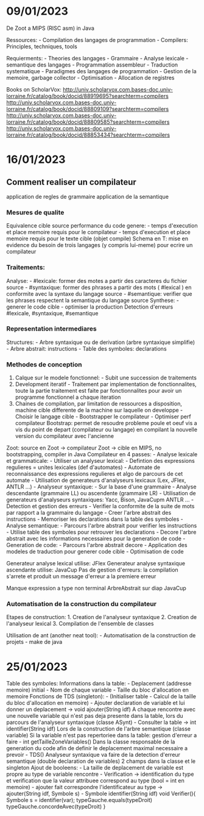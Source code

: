 # 09/01/2023

De Zoot a MIPS (RISC asm) in Java

Ressources:
	- Compilation des langages de programmation
	- Compilers: Principles, techniques, tools

Requierments:
	- Theories des langages
	- Grammaire 
	- Analyse lexicale
	- semantique des langages
	- Programmation assembleur
	- Traduction systematique
	- Paradigmes des langages de programmation
	- Gestion de la memoire, garbage collector
	- Optimisation
	- Allocation de registres

Books on ScholarVox:
	http://univ.scholarvox.com.bases-doc.univ-lorraine.fr/catalog/book/docid/88919695?searchterm=compilers
	http://univ.scholarvox.com.bases-doc.univ-lorraine.fr/catalog/book/docid/88809109?searchterm=compilers
	http://univ.scholarvox.com.bases-doc.univ-lorraine.fr/catalog/book/docid/88809585?searchterm=compilers
	http://univ.scholarvox.com.bases-doc.univ-lorraine.fr/catalog/book/docid/88853434?searchterm=compilers

# 16/01/2023

## Comment realiser un compilateur
application de regles de grammaire
application de la semantique
### Mesures de qualite
Equivalence cible source
	performance du code genere:
		- temps d'execution et place memoire requis pour le compilateur
		- temps d'execution et place memoire requis pour le texte cible (objet compile)
	Schema en T:
		mise en evidence du besoin de trois langages (y compris lui-meme) pour ecrire un compilateur
### Traitements:
Analyse:
	- #lexicale: former des motes a partir des caracteres du fichier source
	- #syntaxique: former des phrases a partir des mots ( #lexical ) en conformite avec la syntaxe du langage source
	- #semantique: verifier que les phrases respectent la semantique du langage source
Synthese:
	- generer le code cible
	- optimiser la production
Detection d'erreurs #lexicale, #syntaxique, #semantique 
### Representation intermediares
Structures:
	- Arbre syntaxique ou de derivation (arbre syntaxique simplifie)
	- Arbre abstrait: instructions
	- Table des symboles: declarations
### Methodes de conception
1. Calque sur le modele fonctionnel:
		- Subit une succession de traitements
2. Development iteratif
		- Traitement par implementation de fonctionnalites, toute la partie traitement est faite par fonctionnalites pour avoir un programme fonctionnel a chaque iteration
3. Chaines de compilation, par limitation de ressources a disposition, machine cible differente de la machine sur laquelle on developpe
		- Choisir le langage cible
		- Bootstrapper le compilateur
		- Optimiser perf compilateur
	Bootstrap: permet de resoudre probleme poule et oeuf vis a vis du point de depart (compilateur ou langage) en compilant la nouvelle version du compilateur avec l'ancienne

Zoot: source en Zoot -> compilateur Zoot -> cible en MIPS, no bootstrapping, compiler in Java
Compilateur en 4 passes:
	- Analyse lexicale et grammaticale:
		- Utiliser un analyseur lexical:
			- Defintion des expressions regulieres = unites lexicales (def d'automates)
			- Automate de reconnaissance des expressions regulieres et algo de parcours de cet automate
			- Utilisation de generateurs d'analyseurs lexicaux (Lex, JFlex, ANTLR ...)
		- Analyseur syntaxique:
			- Sur la base d'une grammaire
			- Analyse descendante (grammaire LL) ou ascendente (grammaire LR)
			- Utilisation de generateurs d'analyseurs syntaxiques: Yacc, Bison, JavaCupm ANTLR ...
			- Detection et gestion des erreurs
		- Verifier la conformite de la suite de mots par rapport a la grammaire du langage
		- Creer l'arbre abstrait des instructions
		- Memoriser les declarations dans la table des symboles
	- Analyse semantique:
		- Parcours l'arbre abstrait pour verifier les instructions
		- Utilise table des symboles pour retrouver les declarations
		- Decore l'arbre abstrait avec les informations necessaires pour la generation de code
	- Generation de code:
		- Parcours l'arbre abstrait decore
		- Application des modeles de traduction pour generer code cible
	- Optimisation de code

Generateur analyse lexical utilise: JFlex
Generateur analyse syntaxique ascendante utilise: JavaCup
Pas de gestion d'erreurs: la compilation s'arrete et produit un message d'erreur a la premiere erreur

Manque expression a type non terminal ArbreAbstrait sur diap JavaCup

### Automatisation de la construction du compilateur
Etapes de construction:
	1. Creation de l'analyseur syntaxique
	2. Creation de l'analyseur lexical
	3. Compilation de l'ensemble de classes

Utilisation de ant (another neat tool):
	- Automatisation de la construction de projets 
	- make de java

# 25/01/2023

Table des symboles:
	Informations dans la table:
		- Deplacement (addresse memoire) initial
		- Nom de chaque variable
		- Taille du bloc d'allocation en memoire
	Fonctions de TDS (singleton):
		- (Initialiser table
		- Calcul de la taille du bloc d'allocation en memoire)
		- Ajouter declaration de variable et lui donner un deplacement -> void ajouter(String idf)
			A chaque rencontre avec une nouvelle variable qui n'est pas deja presente dans la table, lors du parcours de l'analyseur syntaxique (classe ASynt)
		- Consulter la table -> int identifier(String idf)
			Lors de la construction de l'arbre semantique (classe variable)
			Si la variable n'est pas repertoriee dans la table: gestion d'erreur a faire
		- int getTailleZoneVariables()
			Dans la classe responsable de la generation du code afin de definir le deplacement maximal necessaire a prevoir
		- TDS()
	 Analyseur syntaxique va faire de la detection d'erreur semantique (double declaration de variables)
	 2 champs dans la classe et le singleton
	Ajout de booleens:
		- La taille de deplacement de variable est propre au type de variable rencontre
		- Verification -> identification du type et verification que la valeur attribuee correspond au type (bool = int en memoire)
		- ajouter fait correspondre l'identificateur au type -> ajouter(String idf, Symbole s)
		- Symbole identifier(String idf)
	void Verifier(){
		Symbole s = identifier(var);
		typeGauche.equals(typeDroit)
		typeGauche.concordeAvec(typeDroit)
	}